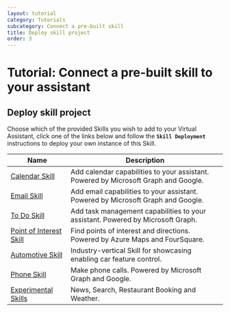 ```yaml
---
layout: tutorial
category: Tutorials
subcategory: Connect a pre-built skill
title: Deploy skill project
order: 3
---
```


# Tutorial: Connect a pre-built skill to your assistant

## Deploy skill project

Choose which of the provided Skills you wish to add to your Virtual Assistant, click one of the links below and follow the **`Skill Deployment`** instructions to deploy your own instance of this Skill.

| Name | Description |
| ---- | ----------- |
|[Calendar Skill]({{site.baseurl}}/reference/skills/productivity-calendar)|Add calendar capabilities to your assistant. Powered by Microsoft Graph and Google.|
|[Email Skill]({{site.baseurl}}/reference/skills/productivity-email)|Add email capabilities to your assistant. Powered by Microsoft Graph and Google.|
|[To Do Skill]({{site.baseurl}}/reference/skills/productivity-todo)|Add task management capabilities to your assistant. Powered by Microsoft Graph.|
|[Point of Interest Skill]({{site.baseurl}}/reference/skills/pointofinterest)|Find points of interest and directions. Powered by Azure Maps and FourSquare.|
|[Automotive Skill]({{site.baseurl}}/reference/skills/automotive)|Industry-vertical Skill for showcasing enabling car feature control.|
|[Phone Skill]({{site.baseurl}}/reference/skills/phone)|Make phone calls. Powered by Microsoft Graph and Google.|
|[Experimental Skills]({{site.baseurl}}/reference/skills/experimental)|News, Search, Restaurant Booking and Weather.|
